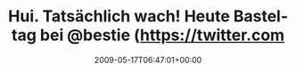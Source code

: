 ---
retweeted: false
source: <a href="http://twitter.com" rel="nofollow">Twitter Web Client</a>
entities:
  hashtags: []
  symbols: []
  user_mentions:
  - name: bestie
    screen_name: bestie
    indices:
    - '43'
    - '50'
    id_str: '12335932'
    id: '12335932'
  - name: pattimobil
    screen_name: pattimobil
    indices:
    - '55'
    - '66'
    id_str: '14897914'
    id: '14897914'
  urls: []
display_text_range:
- '0'
- '93'
favorite_count: '0'
id_str: '1824026407'
truncated: false
retweet_count: '0'
id: '1824026407'
created_at: Sun May 17 06:47:01 +0000 2009
favorited: false
full_text: Hui. Tatsächlich wach! Heute Basteltag bei [@bestie](https://twitter.com/bestie)
  und [@pattimobil](https://twitter.com/pattimobil). Hoffentlich gibts Kaffee.
lang: de
tags:
- pesos/twitter
date: '2009-05-17T06:47:01+00:00'
src: https://twitter.com/bascht/status/1824026407
original_url: https://twitter.com/bascht/status/1824026407
type: twitter_tweet
text: Hui. Tatsächlich wach! Heute Basteltag bei [@bestie](https://twitter.com/bestie)
  und [@pattimobil](https://twitter.com/pattimobil). Hoffentlich gibts Kaffee.
title: Hui. Tatsächlich wach! Heute Basteltag bei @bestie (https://twitter.com

---